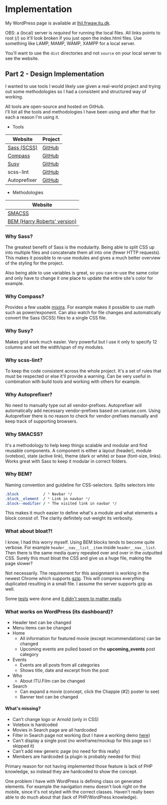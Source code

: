 # Implementation
My WordPress page is available at [lhil.frwaw.itu.dk](http://lhil.frwaw.itu.dk/).

OBS: a (local) server is *required* for running the local files. All links
points to root (/) so it'll look broken if you just open the index.html files.
Use something like LAMP, MAMP, WAMP, XAMPP for a local server.

You'll want to use the `dist` directories and not `source` on your local server
to see the website.

## Part 2 - Design Implementation
I wanted to use tools I would likely use given a real-world project and trying
out some methodologies so I had a consistent and structured way of working.

All tools are open-source and hosted on GitHub.  
I'll list all the tools and methodologies I have been using and after that for
each a reason I'm using it.

* Tools

| Website                             | Project                                           |
| ----------------------------------- | ------------------------------------------------- |
| [Sass (SCSS)](http://sass-lang.com) | [GitHub](https://github.com/sass/sass)            |
| [Compass](http://compass-style.org) | [GitHub](https://github.com/Compass/compass)      |
| [Susy](http://susy.oddbird.net)     | [GitHub](https://github.com/ericam/susy/)         |
| scss-lint                           | [GitHub](https://github.com/brigade/scss-lint)    |
| Autoprefixer                        | [GitHub](https://github.com/postcss/autoprefixer) |

* Methodologies

| Website                                                                                                        |
| -------------------------------------------------------------------------------------------------------------- |
| [SMACSS](https://smacss.com)                                                                                   |
| [BEM (Harry Roberts' version)](http://csswizardry.com/2013/01/mindbemding-getting-your-head-round-bem-syntax/) |

### Why Sass?
The greatest benefit of Sass is the modularity. Being able to split CSS up into
multiple files and concatenate them all into one (fewer HTTP requests). This
makes it possible to re-use modules and gives a much better overview of the
styling for the project.

Also being able to use variables is great, so you can re-use the same color and
only have to change it one place to update the entire site's color for example.

### Why Compass?
Provides a few usable [mixins](http://sass-lang.com/guide). For example makes it
possible to use math such as power/exponent. Can also watch for file changes and
automatically convert the Sass (SCSS) files to a single CSS file.

### Why Susy?
Makes grid work much easier. Very powerful but I use it only to specify 12
columns and set the width/span of my modules.

### Why scss-lint?
To keep the code consistent across the whole project. It's a set of rules that
must be respected or else it'll provide a warning. Can be very useful in
combination with build tools and working with others for example.

### Why Autoprefixer?
No need to manually type out all vendor-prefixes. Autoprefixer will
automatically add necessary vendor-prefixes based on caniuse.com. Using
Autoprefixer there is no reason to check for vendor-prefixes manually and keep
track of supporting browsers.

### Why SMACSS?
It's a methodology to help keep things scalable and modular and find reusable
components. A component is either a layout (header), module (votebox), state
(active link), theme (dark or white) or base (font-size, links).  
Works great with Sass to keep it modular in correct folders.

### Why BEM?
Naming convention and guideline for CSS-selectors. Splits selectors into

```css
.block           / * Navbar */
.block__element  / * Link in navbar */
.block--modifier / * The visited link in navbar */
```

This makes it much easier to define what's a module and what elements a block
consist of. The clarity definitely out-weight its verbosity.

### What about bloat?!
I know, I had this worry myself. Using BEM blocks tends to become quite verbose.
For example `header__nav__list__item` inside `header__nav__list`. Then there is
the same media query repeated over and over in the outputted CSS. Surely this
must bloat the CSS and give us a huge file, making the page slower?

Not necessarily. The requirement for this assignment is working in the newest
Chrome which supports
[gzip](http://betterexplained.com/articles/how-to-optimize-your-site-with-gzip-compression/).
This will compress everything duplicated resulting in a small file. I assume the
server supports gzip as well.

Some [tests](http://aaronjensen.github.io/media_query_test/) were done and
[it didn't seem to matter
really](http://sasscast.tumblr.com/post/38673939456/sass-and-media-queries).

### What works on WordPress (its dashboard)?

* Header text can be changed
* Menu items can be changed
* Home
    * All information for featured movie (except recommendations) can be changed
    * Upcoming events are pulled based on the **upcoming_events** post category
* Events
    * Events are all posts from all categories
    * Shows title, date and excerpt from the post
* Who
    * About ITU.Film can be changed
* Search
    * Can expand a movie (concept, click the Chappie (#2) poster to see)
    * Banner text can be changed


#### What's missing?

* Can't change logo or Arnold (only in CSS)
* Votebox is hardcoded
* Movies in Search page are all hardcoded
* Filter in Search page not working (but I have a working demo [here](http://lhil.frwaw.itu.dk/filter-demo/))
* Can't display a single post (no wireframe/mockup for this page so I skipped it)
* Can't add new generic page (no need for this really)
* Members are hardcoded (a plugin is probably needed for this)

Primary reason for not having implemented those feature is lack of PHP
knowledge, so instead they are hardcoded to show the concept.

One problem I have with WordPress is defining class on generated elements. For
example the navigation menu doesn't look right on the mobile, since it's not
styled with the correct classes. Haven't really been able to do much about that
(lack of PHP/WordPress knowledge).
